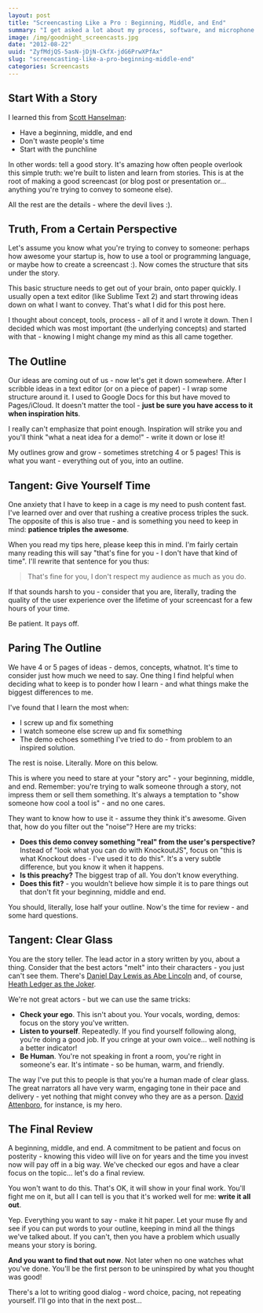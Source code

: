 ```yaml
---
layout: post
title: "Screencasting Like a Pro : Beginning, Middle, and End"
summary: "I get asked a lot about my process, software, and microphone for the screencasts I do at Tekpub. I figured I'd blog about it because the world needs better screencasts. This is part 1 of more to come..."
image: /img/goodnight_screencasts.jpg
date: "2012-08-22"
uuid: "ZyfMdjQS-5asN-jDjN-CkfX-jdG6PrwXPfAx"
slug: "screencasting-like-a-pro-beginning-middle-end"
categories: Screencasts
---
```


## Start With a Story
I learned this from [Scott Hanselman](http://hanselman.com): 
  
  - Have a beginning, middle, and end
  - Don't waste people's time
  - Start with the punchline

In other words: tell a good story. It's amazing how often people overlook this simple truth: we're built to listen and learn from stories. This is at the root of making a good screencast (or blog post or presentation or... anything you're trying to convey to someone else).

All the rest are the details - where the devil lives :).

## Truth, From a Certain Perspective
Let's assume you know what you're trying to convey to someone: perhaps how awesome your startup is, how to use a tool or programming language, or maybe how to create a screencast :). Now comes the structure that sits under the story.

This basic structure needs to get out of your brain, onto paper quickly. I usually open a text editor (like Sublime Text 2) and start throwing ideas down on what I want to convey. That's what I did for this post here.

I thought about concept, tools, process - all of it and I wrote it down. Then I decided which was most important (the underlying concepts) and started with that - knowing I might change my mind as this all came together.

## The Outline
Our ideas are coming out of us - now let's get it down somewhere. After I scribble ideas in a text editor (or on a piece of paper) - I wrap some structure around it. I used to Google Docs for this but have moved to Pages/iCloud. It doesn't matter the tool - **just be sure you have access to it when inspiration hits**.

I really can't emphasize that point enough. Inspiration will strike you and you'll think "what a neat idea for a demo!" - write it down or lose it!

My outlines grow and grow - sometimes stretching 4 or 5 pages! This is what you want - everything out of you, into an outline. 

## Tangent: Give Yourself Time
One anxiety that I have to keep in a cage is my need to push content fast. I've learned over and over that rushing a creative process triples the suck. The opposite of this is also true - and is something you need to keep in mind: **patience triples the awesome**.

When you read my tips here, please keep this in mind. I'm fairly certain many reading this will say "that's fine for you - I don't have that kind of time". I'll rewrite that sentence for you thus:

> That's fine for you, I don't respect my audience as much as you do.

If that sounds harsh to you - consider that you are, literally, trading the quality of the user experience over the lifetime of your screencast for a few hours of your time. 

Be patient. It pays off.

## Paring The Outline
We have 4 or 5 pages of ideas - demos, concepts, whatnot. It's time to consider just how much we need to say. One thing I find helpful when deciding what to keep is to ponder how I learn - and what things make the biggest differences to me.

I've found that I learn the most when:

  - I screw up and fix something
  - I watch someone else screw up and fix something
  - The demo echoes something I've tried to do - from problem to an inspired solution.

The rest is noise. Literally. More on this below.

This is where you need to stare at your "story arc" - your beginning, middle, and end. Remember: you're trying to walk someone through a story, not impress them or sell them something. It's always a temptation to "show someone how cool a tool is" - and no one cares.

They want to know how to use it - assume they think it's awesome. Given that, how do you filter out the "noise"? Here are my tricks:

  - **Does this demo convey something "real" from the user's perspective?** Instead of "look what you can do with KnockoutJS", focus on "this is what Knockout does - I've used it to do this". It's a very subtle difference, but you know it when it happens.
  - **Is this preachy?** The biggest trap of all. You don't know everything.
  - **Does this fit?** - you wouldn't believe how simple it is to pare things out that don't fit your beginning, middle and end.

You should, literally, lose half your outline. Now's the time for review - and some hard questions.

## Tangent: Clear Glass
You are the story teller. The lead actor in a story written by you, about a thing. Consider that the best actors "melt" into their characters - you just can't see them. There's [Daniel Day Lewis  as Abe Lincoln](http://boingboing.net/2012/08/07/daniel-day-lewis-as-lincoln.html) and, of course, [Heath Ledger as the Joker](http://www.youtube.com/watch?v=u8PxG5zvgOM).

We're not great actors - but we can use the same tricks:

  - **Check your ego**. This isn't about you. Your vocals, wording, demos: focus on the story you've written.
  - **Listen to yourself**. Repeatedly. If you find yourself following along, you're doing a good job. If you cringe at your own voice... well nothing is a better indicator!
  - **Be Human**. You're not speaking in front a room, you're right in someone's ear. It's intimate - so be human, warm, and friendly.

The way I've put this to people is that you're a human made of clear glass. The great narrators all have very warm, engaging tone in their pace and delivery - yet nothing that might convey who they are as a person. [David Attenboro](http://en.wikipedia.org/wiki/David_Attenborough), for instance, is my hero.

## The Final Review
A beginning, middle, and end. A commitment to be patient and focus on posterity - knowing this video will live on for years and the time you invest now will pay off in a big way. We've checked our egos and have a clear focus on the topic... let's do a final review.

You won't want to do this. That's OK, it will show in your final work. You'll fight me on it, but all I can tell is you that it's worked well for me: **write it all out**.

Yep. Everything you want to say - make it hit paper. Let your muse fly and see if you can put words to your outline, keeping in mind all the things we've talked about. If you can't, then you have a problem which usually means your story is boring.

**And you want to find that out now**. Not later when no one watches what you've done. You'll be the first person to be uninspired by what you thought was good!

There's a lot to writing good dialog - word choice, pacing, not repeating yourself. I'll go into that in the next post...